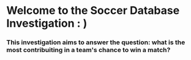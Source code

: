 # Welcome to the Soccer Database Investigation : )
### This investigation aims to answer the question: what is the most contribuiting in a team's chance to win a match?
